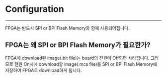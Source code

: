 # Configuration

---
FPGA는 반드시 SPI or BPI Flash Memory와 함께 사용되어집니다.

## FPGA는 왜 SPI or BPI Flash Memory가 필요한가?

FPGA에 download된 image(.bit file)는 board의 전원이 Off되면 사라집니다. 그러므로 전원 On시에 download할 image(.mcs file)를 SPI or BPI Flash Memory에 저장하여 FPGA로 download하게 됩니다.
